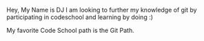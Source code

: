 Hey, My Name is DJ
I am looking to further my knowledge of git by participating in codeschool
and learning by doing :)

My favorite Code School path is the Git Path.

